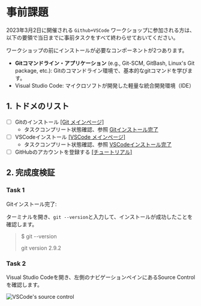 # 事前課題

2023年3月2日に開催される `Github+VSCode` ワークショップに参加される方は、以下の要領で当日までに事前タスクをすべて終わらせておいてください。

ワークショップの前にインストールが必要なコンポーネントが2つあります。

- **Gitコマンドライン・アプリケーション** (e.g., Git-SCM, GitBash, Linux's Git package, etc.): Gitのコマンドライン環境で、基本的なgitコマンドを学びます。
- Visual Studio Code: マイクロソフトが開発した軽量な統合開発環境（IDE）

## 1. トドメのリスト

- [ ] Gitのインストール [[Git メインページ]](https://git-scm.com/book/en/v2/Getting-Started-Installing-Git)
  - タスクコンプリート状態確認、参照 [Gitインストール完了](#task-1)
- [ ] VSCodeインストール [[VSCode メインページ]](https://code.visualstudio.com/)
  - タスクコンプリート状態確認、参照 [VSCodeインストール完了](#task-2)
- [ ] GitHubのアカウントを登録する [[チュートリアル]](https://learn.microsoft.com/en-us/visualstudio/version-control/git-create-github-account?view=vs-2022)

## 2. 完成度検証

### Task 1

Gitインストール完了:

ターミナルを開き、`git --version`と入力して、インストールが成功したことを確認します。

> $ git --version
>
> git version 2.9.2

### Task 2

Visual Studio Codeを開き、左側のナビゲーションペインにあるSource Controlを確認します。

![VSCode's source control](https://code.visualstudio.com/assets/docs/sourcecontrol/overview/initialize-repository.png)
